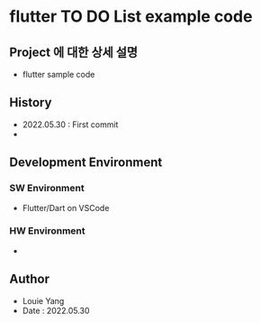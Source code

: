 # flutter TO DO List example code





## Project 에 대한 상세 설명

- flutter sample code

  

## History

- 2022.05.30 : First commit
- 

## Development Environment

### SW Environment

- Flutter/Dart on VSCode

  

### HW Environment

- 
  

## Author

- Louie Yang
- Date : 2022.05.30
